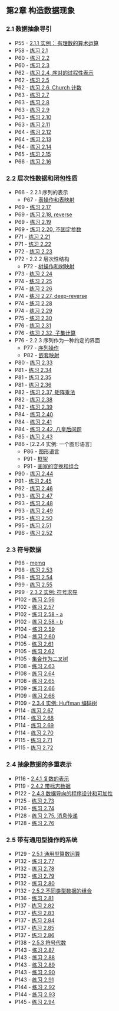 ## 第2章 构造数据现象

### 2.1 数据抽象导引

* P55 - [2.1.1 实例： 有理数的算术运算](./rat.scm)
* P58 - [练习 2.1](./exercise_2_1.scm)
* P60 - [练习 2.2](./exercise_2_2.scm)
* P60 - [练习 2.3](./exercise_2_3.scm)
* P62 - [练习 2.4, 序对的过程性表示](./exercise_2_4.md)
* P62 - [练习 2.5](./exercise_2_5.md)
* P62 - [练习 2.6, Church 计数](./exercise_2_6.md)
* P63 - [练习 2.7](./exercise_2_7.scm)
* P63 - [练习 2.8](./exercise_2_8.scm)
* P63 - [练习 2.9](./exercise_2_9.md)
* P63 - [练习 2.10](./exercise_2_10.scm)
* P63 - [练习 2.11](./exercise_2_11.scm)
* P64 - [练习 2.12](./exercise_2_12.scm)
* P64 - [练习 2.13](./exercise_2_13.md)
* P64 - [练习 2.14](./exercise_2_14.md)
* P65 - [练习 2.15](./exercise_2_15.md)
* P66 - [练习 2.16](./exercise_2_16.md)

### 2.2 层次性数据和闭包性质

* P66 - 2.2.1 序列的表示
	* P67 - [表操作和表映射](./list_op_map.scm)
* P69 - [练习 2.17](./exercise_2_17.scm)
* P69 - [练习 2.18, reverse](./exercise_2_18.scm)
* P69 - [练习 2.19](./exercise_2_19.md)
* P69 - [练习 2.20, 不固定参数](./exercise_2_20.scm)
* P71 - [练习 2.21](./exercise_2_21.scm)
* P71 - [练习 2.22](./exercise_2_22.md)
* P72 - [练习 2.23](./exercise_2_23.scm)
* P72 - 2.2.2 层次性结构
	* P72 - [树操作和树映射](./tree_op_map.scm)
* P73 - [练习 2.24](./exercise_2_24.md)
* P74 - [练习 2.25](./exercise_2_25.scm)
* P74 - [练习 2.26](./exercise_2_26.scm)
* P74 - [练习 2.27, deep-reverse](./exercise_2_27.scm)
* P74 - [练习 2.28](./exercise_2_28.scm)
* P74 - [练习 2.29](./exercise_2_29.scm)
* P75 - [练习 2.30](./exercise_2_30.scm)
* P76 - [练习 2.31](./exercise_2_31.scm)
* P76 - [练习 2.32, 子集计算](./exercise_2_32.md)
* P76 - 2.2.3 序列作为一种约定的界面
	* P77 - [序列操作](./sequence_operations.scm)
	* P82 - [嵌套映射](./nested_mappings.scm)
* P80 - [练习 2.33](./exercise_2_33.scm)
* P81 - [练习 2.34](./exercise_2_34.scm)
* P81 - [练习 2.35](./exercise_2_35.scm)
* P81 - [练习 2.36](./exercise_2_36.scm)
* P82 - [练习 2.37, 矩阵乘法](./exercise_2_37.scm)
* P82 - [练习 2.38](./exercise_2_38.md)
* P82 - [练习 2.39](./exercise_2_39.scm)
* P84 - [练习 2.40](./exercise_2_40.scm)
* P84 - [练习 2.41](./exercise_2_41.scm)
* P84 - [练习 2.42, 八皇后问题](./exercise_2_42.scm)
* P85 - [练习 2.43](./exercise_2_43.md)
* P86 - [2.2.4 实例: 一个图形语言]
	* P86 - [图形语言](./picture_language.scm)
	* P91 - [框架](./picture_frames.scm)
	* P91 - [画家的变换和组合](./transform-painter.scm)
* P90 - [练习 2.44](./exercise_2_44.scm)
* P91 - [练习 2.45](./exercise_2_45.scm)
* P92 - [练习 2.46](./exercise_2_46.scm)
* P93 - [练习 2.47](./exercise_2_47.scm)
* P93 - [练习 2.48](./exercise_2_48.scm)
* P93 - [练习 2.49](./exercise_2_49.scm)
* P95 - [练习 2.50](./exercise_2_50.scm)
* P95 - [练习 2.51](./exercise_2_51.scm)
* P96 - [练习 2.52](./exercise_2_52.scm)

### 2.3 符号数据

* P98 - [memq](./memq.scm)
* P98 - [练习 2.53](./exercise_2_53.scm)
* P98 - [练习 2.54](./exercise_2_54.scm)
* P99 - [练习 2.55](./exercise_2_55.md)
* P99 - [2.3.2 实例: 符号求导](./symbol_deriv.scm)
* P102 - [练习 2.56](./exercise_2_56.scm)
* P102 - [练习 2.57](./exercise_2_57.scm)
* P102 - [练习 2.58 - a](./exercise_2_58_a.scm)
* P102 - [练习 2.58 - b](./exercise_2_58_b.scm)
* P104 - [练习 2.59](./exercise_2_59.scm)
* P104 - [练习 2.60](./exercise_2_60.md)
* P105 - [练习 2.61](./exercise_2_61_62.scm)
* P105 - [练习 2.62](./exercise_2_61_62.scm)
* P105 - [集合作为二叉树](./binary_tree_set.scm)
* P108 - [练习 2.63](./exercise_2_63.md)
* P108 - [练习 2.64](./exercise_2_64.md)
* P108 - [练习 2.65](./exercise_2_65.scm)
* P109 - [练习 2.66](./exercise_2_66.scm)
* P109 - [练习 2.66](./exercise_2_66.scm)
* P109 - [2.3.4 实例: Huffman 编码树](./huffman_tree.scm)
* P114 - [练习 2.67](./exercise_2_67.md)
* P114 - [练习 2.68](./exercise_2_68.scm)
* P114 - [练习 2.69](./exercise_2_69.scm)
* P114 - [练习 2.70](./exercise_2_70.md)
* P115 - [练习 2.71](./exercise_2_71.md)
* P115 - [练习 2.72](./exercise_2_72.md)

### 2.4 抽象数据的多重表示

* P116 - [2.4.1 复数的表示](./complex_number.scm)
* P119 - [2.4.2 带标志数据](./complex_number_tagged.scm)
* P122 - [2.4.3 数据导向的程序设计和可加性](./complex_number_data_directed.scm)
* P125 - [练习 2.73](./exercise_2_73.scm)
* P126 - [练习 2.74](./exercise_2_74.scm)
* P128 - [练习 2.75, 消息传递](./exercise_2_75.scm)
* P128 - [练习 2.76](./exercise_2_76.md)

### 2.5 带有通用型操作的系统

* P129 - [2.5.1 通用型算数运算](./generic_arithmetic.scm)
* P132 - [练习 2.77](./exercise_2_77.md)
* P132 - [练习 2.78](./exercise_2_78.scm)
* P132 - [练习 2.79](./exercise_2_79_80.scm)
* P132 - [练习 2.80](./exercise_2_79_80.scm)
* P132 - [2.5.2 不同类型数据的组合](./generic_arithmetic_coercion.scm)
* P136 - [练习 2.81](./exercise_2_81.md)
* P137 - [练习 2.82](./exercise_2_82.scm)
* P137 - [练习 2.83](./exercise_2_83.scm)
* P137 - [练习 2.84](./exercise_2_84.scm)
* P137 - [练习 2.85](./exercise_2_85.scm)
* P137 - [练习 2.86](./exercise_2_86.md)
* P138 - [2.5.3 符号代数](./exercise_2_87.scm)
* P143 - [练习 2.87](./exercise_2_87.scm)
* P143 - [练习 2.88](./exercise_2_88.scm)
* P143 - [练习 2.89](./exercise_2_89.scm)
* P143 - [练习 2.90](./exercise_2_90.scm)
* P143 - [练习 2.91](./exercise_2_91.scm)
* P144 - [练习 2.92](./exercise_2_92.scm)
* P144 - [练习 2.93](./exercise_2_93.scm)
* P145 - [练习 2.94](./exercise_2_94.scm)








